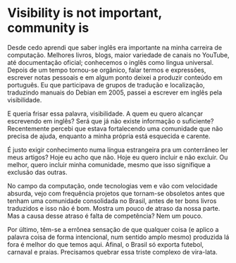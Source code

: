 # Visibility is not important, community is

Desde cedo aprendi que saber inglês era importante na minha carreira de computação. Melhores livros, blogs, maior variedade de canais no YouTube, até documentação oficial; conhecemos o inglês como língua universal. Depois de um tempo tornou-se orgânico, falar termos e expressões, escrever notas pessoais e em algum ponto deixei a produzir conteúdo em português. Eu que participava de grupos de tradução e localização, traduzindo manuais do Debian em 2005, passei a escrever em inglês pela visibilidade.

E queria frisar essa palavra, visibilidade. A quem eu quero alcançar escrevendo em inglês? Será que já não existe informação o suficiente?  Recentemente percebi que estava fortalecendo uma comunidade que não precisa de ajuda, enquanto a minha própria está esquecida e carente.

É justo exigir conhecimento numa língua estrangeira pra um conterrâneo ler meus artigos? Hoje eu acho que não. Hoje eu quero incluir e não excluir. Ou melhor, quero incluir minha comunidade, mesmo que isso signifique a exclusão das outras.

No campo da computação, onde tecnologias vem e vão com velocidade absurda, vejo com frequência projetos que tornam-se obsoletos antes que tenham uma comunidade consolidada no Brasil, antes de ter bons livros traduzidos e isso não é bom. Mostra um pouco de atraso da nossa parte. Mas a causa desse atraso é falta de competência? Nem um pouco.

Por último, têm-se a errônea sensação de que qualquer coisa (e aplico a palavra coisa de forma intencional, num sentido amplo mesmo) produzida lá fora é melhor do que temos aqui. Afinal, o Brasil só exporta futebol, carnaval e praias. Precisamos quebrar essa triste complexo de vira-lata.
